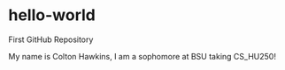 # hello-world
First GitHub Repository

My name is Colton Hawkins, I am a sophomore at BSU taking CS_HU250!
